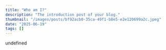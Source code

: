 ```yaml
---
title: "Who am I?"
description: "The introduction post of your blog."
thumbnail: "/images/posts/bf92acb0-35ca-49f1-b8e5-e2e120699a2c.jpeg"
date: "2025-06-19"
tags: []
---
```

undefined